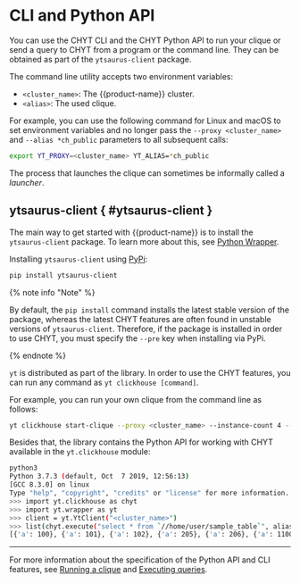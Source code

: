 # CLI and Python API

You can use the CHYT CLI and the CHYT Python API to run your clique or send a query to CHYT from a program or the command line. They can be obtained as part of the `ytsaurus-client` package.

The command line utility accepts two environment variables:
- `<cluster_name>`: The {{product-name}} cluster.
- `<alias>`: The used clique.

For example, you can use the following command for Linux and macOS  to set environment variables and no longer pass the `--proxy <cluster_name>` and `--alias *ch_public` parameters to all subsequent calls:

```bash
export YT_PROXY=<cluster_name> YT_ALIAS=*ch_public
```

The process that launches the clique can sometimes be informally called a *launcher*.

## ytsaurus-client { #ytsaurus-client }

The main way to get started with {{product-name}} is to install the `ytsaurus-client` package. To learn more about this, see [Python Wrapper](../../../../api/python/start.md).

Installing `ytsaurus-client` using [PyPi](https://pypi.org/):

```bash
pip install ytsaurus-client
```

{% note info "Note" %}

By default, the `pip install` command installs the latest stable version of the package, whereas the latest CHYT features are often found in unstable versions of `ytsaurus-client`. Therefore, if the package is installed in order to use CHYT, you must specify the `--pre` key when installing via PyPi.

{% endnote %}


`yt` is distributed as part of the library. In order to use the CHYT features, you can run any command as `yt clickhouse [command]`.

For example, you can run your own clique from the command line as follows:

```bash
yt clickhouse start-clique --proxy <cluster_name> --instance-count 4 --alias '*my_little_clique' --spec '{pool=<my_pool>}'
```

Besides that, the library contains the Python API for working with CHYT available in the `yt.clickhouse` module:

```bash
python3
Python 3.7.3 (default, Oct  7 2019, 12:56:13)
[GCC 8.3.0] on linux
Type "help", "copyright", "credits" or "license" for more information.
>>> import yt.clickhouse as chyt
>>> import yt.wrapper as yt
>>> client = yt.YtClient("<cluster_name>")
>>> list(chyt.execute("select * from `//home/user/sample_table`", alias="*ch_public", client=client))
[{'a': 100}, {'a': 101}, {'a': 102}, {'a': 205}, {'a': 206}, {'a': 1100}]
```


----

For more information about the specification of the Python API and CLI features, see [Running a clique](../../../../user-guide/data-processing/chyt/cliques/start.md) and [Executing queries](../../../../user-guide/data-processing/chyt/reference/execute.md).
